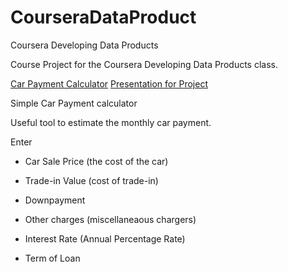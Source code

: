 # CourseraDataProduct
Coursera Developing Data Products

Course Project for the Coursera Developing Data Products class.



[Car Payment Calculator](https://github.com/csantill/CourseraDataProduct)
[Presentation for Project](http://csantill.github.io/DataProductPresentation/)

Simple Car Payment calculator 

Useful tool to estimate the monthly car payment.


Enter 

* Car Sale Price (the cost of the car)

* Trade-in Value (cost of trade-in)

* Downpayment

* Other charges (miscellaneaous chargers)

* Interest Rate (Annual Percentage Rate)

* Term of Loan
